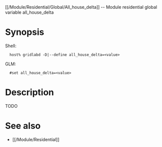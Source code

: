 [[/Module/Residential/Global/All_house_delta]] -- Module residential global variable all_house_delta

# Synopsis
Shell:
~~~
  host% gridlabd -D|--define all_house_delta=<value>
~~~
GLM:
~~~
  #set all_house_delta=<value>
~~~

# Description

TODO

# See also
* [[/Module/Residential]]
